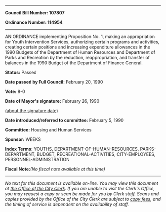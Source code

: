 

********

**Council Bill Number: 107807**
   
**Ordinance Number: 114954**
********

 AN ORDINANCE implementing Proposition No. 1, making an appropriation for Youth Intervention Services, authorizing certain programs and activities, creating certain positions and increasing expenditure allowances in the 1990 Budgets of the Department of Human Resources and Department of Parks and Recreation by the reduction, reappropriation, and transfer of balances in the 1990 Budget of the Department of Finance General.

**Status:** Passed
   
**Date passed by Full Council:** February 20, 1990
   
**Vote:** 8-0
   
**Date of Mayor's signature:** February 26, 1990
   
[(about the signature date)](/~public/approvaldate.htm)
   
   
   
**Date introduced/referred to committee:** February 5, 1990
   
**Committee:** Housing and Human Services
   
**Sponsor:** WEEKS
   
   
**Index Terms:** YOUTHS, DEPARTMENT-OF-HUMAN-RESOURCES, PARKS-DEPARTMENT, BUDGET, RECREATIONAL-ACTIVITIES, CITY-EMPLOYEES, PERSONNEL-ADMINISTRATION

**Fiscal Note:**_(No fiscal note available at this time)_
********

_No text for this document is available on-line. You may view this document at [the Office of the City Clerk](http://www.seattle.gov/leg/clerk/contactUs.htm). If you are unable to visit the Clerk's Office, you may request a copy or scan be made for you by Clerk staff. Scans and copies provided by the Office of the City Clerk are subject to [copy fees](http://clerk.seattle.gov/~public/clerkfees.htm), and the timing of service is dependent on the availability of staff._


